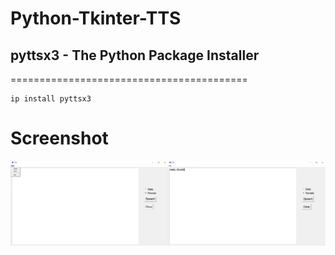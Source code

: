 # Python-Tkinter-TTS
## pyttsx3 - The Python Package Installer
=========================================

```
ip install pyttsx3
```

# Screenshot
<div style="display:flex;">
<img src="Screen/default.png" width="50%">
<img src="Screen/Hello world.png" width="50%">
</div>
